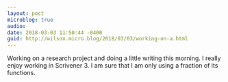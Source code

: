 ```yaml
---
layout: post
microblog: true
audio: 
date: 2018-03-03 11:50:44 -0400
guid: http://wilson.micro.blog/2018/03/03/working-on-a.html
---
```

Working on a research project and doing a little writing this morning. I really enjoy working in Scrivener 3. I am sure that I am only using a fraction of its functions.
